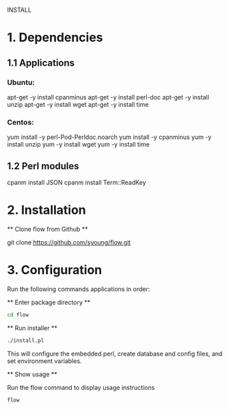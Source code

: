 INSTALL

# 1. Dependencies

## 1.1 Applications

### Ubuntu:
apt-get -y install cpanminus
apt-get -y install perl-doc
apt-get -y install unzip
apt-get -y install wget
apt-get -y install time

### Centos:
yum install -y perl-Pod-Perldoc.noarch
yum install -y cpanminus
yum -y install unzip
yum -y install wget
yum -y install time

## 1.2 Perl modules
cpanm install JSON
cpanm install Term::ReadKey


# 2. Installation

** Clone flow from Github **

git clone https://github.com/syoung/flow.git


# 3. Configuration

Run the following commands applications in order:

** Enter package directory **

```bash
cd flow
```

** Run installer **

```bash
./install.pl
```

This will configure the embedded perl, create database and config files, and set environment variables.

** Show usage **

Run the flow command to display usage instructions

```bash
flow
```





